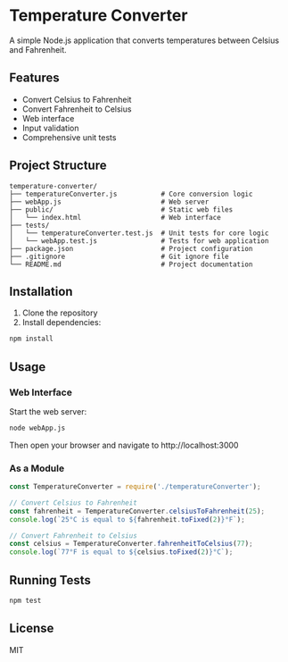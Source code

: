 # Temperature Converter

A simple Node.js application that converts temperatures between Celsius and Fahrenheit.

## Features

- Convert Celsius to Fahrenheit
- Convert Fahrenheit to Celsius
- Web interface
- Input validation
- Comprehensive unit tests

## Project Structure

```
temperature-converter/
├── temperatureConverter.js           # Core conversion logic
├── webApp.js                         # Web server
├── public/                           # Static web files
│   └── index.html                    # Web interface
├── tests/
│   └── temperatureConverter.test.js  # Unit tests for core logic
│   └── webApp.test.js                # Tests for web application
├── package.json                      # Project configuration
├── .gitignore                        # Git ignore file
└── README.md                         # Project documentation
```

## Installation

1. Clone the repository
2. Install dependencies:

```bash
npm install
```

## Usage

### Web Interface

Start the web server:

```bash
node webApp.js
```

Then open your browser and navigate to http://localhost:3000


### As a Module

```javascript
const TemperatureConverter = require('./temperatureConverter');

// Convert Celsius to Fahrenheit
const fahrenheit = TemperatureConverter.celsiusToFahrenheit(25);
console.log(`25°C is equal to ${fahrenheit.toFixed(2)}°F`);

// Convert Fahrenheit to Celsius
const celsius = TemperatureConverter.fahrenheitToCelsius(77);
console.log(`77°F is equal to ${celsius.toFixed(2)}°C`);
```

## Running Tests

```bash
npm test
```

## License

MIT
